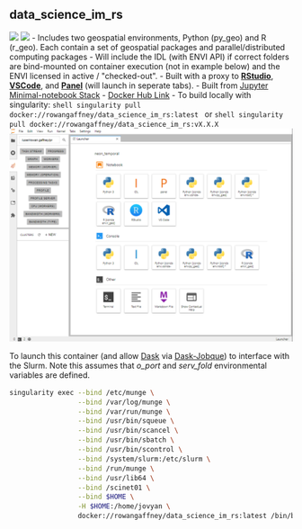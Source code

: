 ## data_science_im_rs&nbsp;&nbsp;&nbsp;&nbsp;
![](https://img.shields.io/docker/image-size/rowangaffney/data_science_im_rs/latest)
![](https://img.shields.io/docker/pulls/rowangaffney/data_science_im_rs)
    - Includes two geospatial environments, Python (py_geo) and R (r_geo). Each contain a set of geospatial packages and parallel/distributed computing packages
    - Will include the IDL (with ENVI API) if correct folders are bind-mounted on container execution (not in example below) and the ENVI licensed in active / "checked-out".
    - Built with a proxy to **[RStudio](https://rstudio.com/products/rstudio/)**, **[VSCode](https://code.visualstudio.com/)**, and **[Panel](https://panel.holoviz.org/)** (will launch in seperate tabs).
    - Built from [Jupyter Minimal-notebook Stack](https://github.com/jupyter/docker-stacks/tree/master/minimal-notebook)
    - [Docker Hub Link](https://hub.docker.com/r/rowangaffney/data_science_im_rs)
    - To build locally with singularity:
    ```shell
    singularity pull docker://rowangaffney/data_science_im_rs:latest
    ```
    or
    ```shell
    singularity pull docker://rowangaffney/data_science_im_rs:vX.X.X
    ```
  <img src="/readme_images/data_science_im_rs.png" width="600">
  
  To launch this container (and allow [Dask](https://distributed.dask.org/en/latest/) via [Dask-Jobque](https://jobqueue.dask.org/en/latest/)) to interface with the Slurm. Note this assumes that *o_port* and *serv_fold* environmental variables are defined.
  ```bash
  singularity exec --bind /etc/munge \
                   --bind /var/log/munge \
                   --bind /var/run/munge \
                   --bind /usr/bin/squeue \
                   --bind /usr/bin/scancel \
                   --bind /usr/bin/sbatch \
                   --bind /usr/bin/scontrol \
                   --bind /system/slurm:/etc/slurm \
                   --bind /run/munge \
                   --bind /usr/lib64 \
                   --bind /scinet01 \
                   --bind $HOME \
                   -H $HOME:/home/jovyan \
                   docker://rowangaffney/data_science_im_rs:latest /bin/bash -c 'unset XDG_RUNTIME_DIR && \
                                                                                 start.sh jupyter lab --notebook-dir=$serv_fold \
                                                                                 --no-browser --ip=$(hostname -i) \
                                                                                 --port=$o_port'
```
